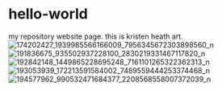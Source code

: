 # hello-world
my repository website page.
this is kristen heath art.
![174202427_1939985566166009_7956345672303898560_n](https://user-images.githubusercontent.com/70731864/121774349-f55b3580-cb36-11eb-8215-796d631b1182.jpg)
![191836675_935502937228100_2830219331467117820_n](https://user-images.githubusercontent.com/70731864/121774391-23407a00-cb37-11eb-9ad0-92831f092936.jpg)
![192842148_1449865228695248_7161101265322362313_n](https://user-images.githubusercontent.com/70731864/121774410-32bfc300-cb37-11eb-9aa1-f7d2ed85e8a0.jpg)
![193053939_172213591584002_7489559444253374468_n](https://user-images.githubusercontent.com/70731864/121774415-39e6d100-cb37-11eb-8a8f-7c87f495d0b1.jpg)
![194577962_990532471684377_2208568558007372039_n](https://user-images.githubusercontent.com/70731864/121774422-3fdcb200-cb37-11eb-85ea-b89cbce4700e.jpg)
